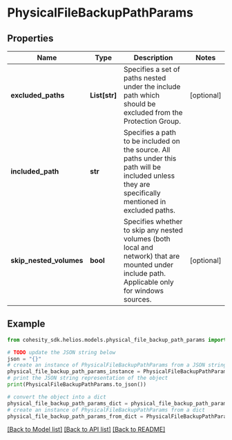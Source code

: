 # PhysicalFileBackupPathParams


## Properties

Name | Type | Description | Notes
------------ | ------------- | ------------- | -------------
**excluded_paths** | **List[str]** | Specifies a set of paths nested under the include path which should be excluded from the Protection Group. | [optional] 
**included_path** | **str** | Specifies a path to be included on the source. All paths under this path will be included unless they are specifically mentioned in excluded paths. | 
**skip_nested_volumes** | **bool** | Specifies whether to skip any nested volumes (both local and network) that are mounted under include path. Applicable only for windows sources. | [optional] 

## Example

```python
from cohesity_sdk.helios.models.physical_file_backup_path_params import PhysicalFileBackupPathParams

# TODO update the JSON string below
json = "{}"
# create an instance of PhysicalFileBackupPathParams from a JSON string
physical_file_backup_path_params_instance = PhysicalFileBackupPathParams.from_json(json)
# print the JSON string representation of the object
print(PhysicalFileBackupPathParams.to_json())

# convert the object into a dict
physical_file_backup_path_params_dict = physical_file_backup_path_params_instance.to_dict()
# create an instance of PhysicalFileBackupPathParams from a dict
physical_file_backup_path_params_from_dict = PhysicalFileBackupPathParams.from_dict(physical_file_backup_path_params_dict)
```
[[Back to Model list]](../README.md#documentation-for-models) [[Back to API list]](../README.md#documentation-for-api-endpoints) [[Back to README]](../README.md)


